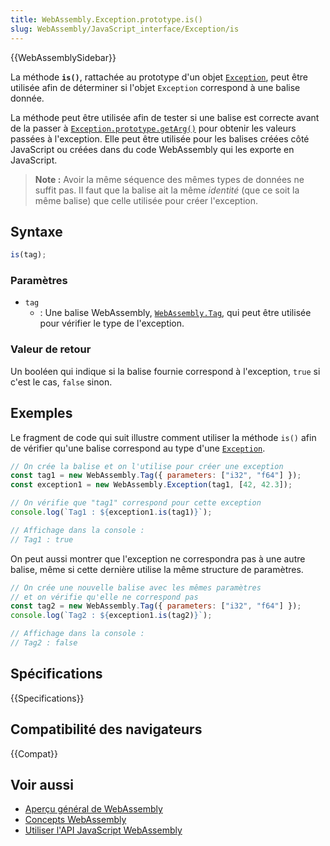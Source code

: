 ```yaml
---
title: WebAssembly.Exception.prototype.is()
slug: WebAssembly/JavaScript_interface/Exception/is
---
```


{{WebAssemblySidebar}}

La méthode **`is()`**, rattachée au prototype d'un objet [`Exception`](/fr/docs/Web/JavaScript/Reference/Global_Objects/WebAssembly/Exception), peut être utilisée afin de déterminer si l'objet `Exception` correspond à une balise donnée.

La méthode peut être utilisée afin de tester si une balise est correcte avant de la passer à [`Exception.prototype.getArg()`](/fr/docs/Web/JavaScript/Reference/Global_Objects/WebAssembly/Exception/getArg) pour obtenir les valeurs passées à l'exception. Elle peut être utilisée pour les balises créées côté JavaScript ou créées dans du code WebAssembly qui les exporte en JavaScript.

> **Note :** Avoir la même séquence des mêmes types de données ne suffit pas. Il faut que la balise ait la même _identité_ (que ce soit la même balise) que celle utilisée pour créer l'exception.

## Syntaxe

```js
is(tag);
```

### Paramètres

- `tag`
  - : Une balise WebAssembly, [`WebAssembly.Tag`](/fr/docs/Web/JavaScript/Reference/Global_Objects/WebAssembly/Tag), qui peut être utilisée pour vérifier le type de l'exception.

### Valeur de retour

Un booléen qui indique si la balise fournie correspond à l'exception, `true` si c'est le cas, `false` sinon.

## Exemples

Le fragment de code qui suit illustre comment utiliser la méthode `is()` afin de vérifier qu'une balise correspond au type d'une [`Exception`](/fr/docs/Web/JavaScript/Reference/Global_Objects/WebAssembly/Exception).

```js
// On crée la balise et on l'utilise pour créer une exception
const tag1 = new WebAssembly.Tag({ parameters: ["i32", "f64"] });
const exception1 = new WebAssembly.Exception(tag1, [42, 42.3]);

// On vérifie que "tag1" correspond pour cette exception
console.log(`Tag1 : ${exception1.is(tag1)}`);

// Affichage dans la console :
// Tag1 : true
```

On peut aussi montrer que l'exception ne correspondra pas à une autre balise, même si cette dernière utilise la même structure de paramètres.

```js
// On crée une nouvelle balise avec les mêmes paramètres
// et on vérifie qu'elle ne correspond pas
const tag2 = new WebAssembly.Tag({ parameters: ["i32", "f64"] });
console.log(`Tag2 : ${exception1.is(tag2)}`);

// Affichage dans la console :
// Tag2 : false
```

## Spécifications

{{Specifications}}

## Compatibilité des navigateurs

{{Compat}}

## Voir aussi

- [Aperçu général de WebAssembly](/fr/docs/WebAssembly)
- [Concepts WebAssembly](/fr/docs/WebAssembly/Concepts)
- [Utiliser l'API JavaScript WebAssembly](/fr/docs/WebAssembly/Using_the_JavaScript_API)

